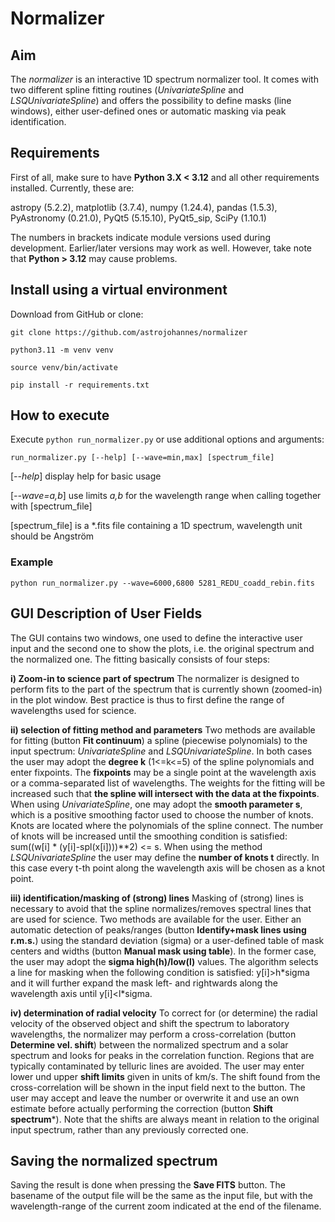 # Normalizer

## Aim
The *normalizer* is an interactive 1D spectrum normalizer tool. It comes with two different spline fitting routines (*UnivariateSpline* and *LSQUnivariateSpline*) and offers the possibility to define masks (line windows), either user-defined ones or automatic masking via peak identification.

## Requirements
First of all, make sure to have **Python 3.X < 3.12** and all other requirements installed. Currently, these are:

astropy (5.2.2), matplotlib (3.7.4), numpy (1.24.4), pandas (1.5.3), PyAstronomy (0.21.0), PyQt5 (5.15.10), PyQt5_sip, SciPy (1.10.1)

The numbers in brackets indicate module versions used during development. Earlier/later versions may work as well. However, take note that
**Python > 3.12** may cause problems.

## Install using a virtual environment
Download from GitHub or clone:
```
git clone https://github.com/astrojohannes/normalizer

python3.11 -m venv venv

source venv/bin/activate

pip install -r requirements.txt
```

## How to execute
Execute `python run_normalizer.py` or use additional options and arguments:
```
run_normalizer.py [--help] [--wave=min,max] [spectrum_file]
```

[*--help*] display help for basic usage

[*--wave=a,b*] use limits *a,b* for the wavelength range when calling together with [spectrum_file]

[spectrum_file] is a *.fits file containing a 1D spectrum, wavelength unit should be Angström

### Example
```
python run_normalizer.py --wave=6000,6800 5281_REDU_coadd_rebin.fits
```

## GUI Description of User Fields
The GUI contains two windows, one used to define the interactive user input and the second one to show the plots, i.e. the original spectrum and the normalized one. The fitting basically consists of four steps:

**i) Zoom-in to science part of spectrum**
The normalizer is designed to perform fits to the part of the spectrum that is currently shown (zoomed-in) in the plot window. Best practice is thus to first define the range of wavelengths used for science.

**ii) selection of fitting method and parameters**
Two methods are available for fitting (button **Fit continuum**) a spline (piecewise polynomials) to the input spectrum: *UnivariateSpline* and *LSQUnivariateSpline*. In both cases the user may adopt the **degree k** (1<=k<=5) of the spline polynomials and enter fixpoints. The **fixpoints** may be a single point at the wavelength axis or a comma-separated list of wavelengths. The weights for the fitting will be increased such that **the spline will intersect with the data at the fixpoints**. When using *UnivariateSpline*, one may adopt the **smooth parameter s**, which is a positive smoothing factor used to choose the number of knots. Knots are located where the polynomials of the spline connect. The number of knots will be increased until the smoothing condition is satisfied: sum((w[i] * (y[i]-spl(x[i])))**2) <= s. When using the method *LSQUnivariateSpline* the user may define the **number of knots t** directly. In this case every t-th point along the wavelength axis will be chosen as a knot point.

**iii) identification/masking of (strong) lines**
Masking of (strong) lines is necessary to avoid that the spline normalizes/removes spectral lines that are used for science. Two methods are available for the user. Either an automatic detection of peaks/ranges (button **Identify+mask lines using r.m.s.**) using the standard deviation (sigma) or a user-defined table of mask centers and widths (button **Manual mask using table**). In the former case, the user may adopt the **sigma high(h)/low(l)** values. The algorithm selects a line for masking when the following condition is satisfied: y[i]>h\*sigma and it will further expand the mask left- and rightwards along the wavelength axis until y[i]<l\*sigma.

**iv) determination of radial velocity**
To correct for (or determine) the radial velocity of the observed object and shift the spectrum to laboratory wavelengths, the normalizer may perform a cross-correlation (button **Determine vel. shift**) between the normalized spectrum and a solar spectrum and looks for peaks in the correlation function. Regions that are typically contaminated by telluric lines are avoided. The user may enter lower und upper **shift limits** given in units of km/s. The shift found from the cross-correlation will be shown in the input field next to the button. The user may accept and leave the number or overwrite it and use an own estimate before actually performing the correction (button **Shift spectrum***). Note that the shifts are always meant in relation to the original input spectrum, rather than any previously corrected one.

## Saving the normalized spectrum
Saving the result is done when pressing the **Save FITS** button. The basename of the output file will be the same as the input file, but with the wavelength-range of the current zoom indicated at the end of the filename.
